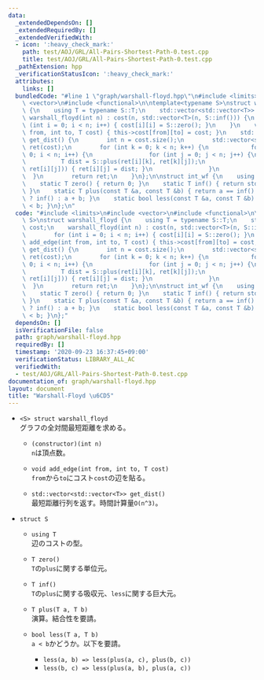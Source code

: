 ```yaml
---
data:
  _extendedDependsOn: []
  _extendedRequiredBy: []
  _extendedVerifiedWith:
  - icon: ':heavy_check_mark:'
    path: test/AOJ/GRL/All-Pairs-Shortest-Path-0.test.cpp
    title: test/AOJ/GRL/All-Pairs-Shortest-Path-0.test.cpp
  _pathExtension: hpp
  _verificationStatusIcon: ':heavy_check_mark:'
  attributes:
    links: []
  bundledCode: "#line 1 \"graph/warshall-floyd.hpp\"\n#include <limits>\n#include\
    \ <vector>\n#include <functional>\n\ntemplate<typename S>\nstruct warshall_floyd\
    \ {\n    using T = typename S::T;\n    std::vector<std::vector<T>> cost;\n   \
    \ warshall_floyd(int n) : cost(n, std::vector<T>(n, S::inf())) {\n        for\
    \ (int i = 0; i < n; i++) { cost[i][i] = S::zero(); }\n    }\n    void add_edge(int\
    \ from, int to, T cost) { this->cost[from][to] = cost; }\n    std::vector<std::vector<T>>\
    \ get_dist() {\n        int n = cost.size();\n        std::vector<std::vector<T>>\
    \ ret(cost);\n        for (int k = 0; k < n; k++) {\n            for (int i =\
    \ 0; i < n; i++) {\n                for (int j = 0; j < n; j++) {\n          \
    \          T dist = S::plus(ret[i][k], ret[k][j]);\n                    if (S::less(dist,\
    \ ret[i][j])) { ret[i][j] = dist; }\n                }\n            }\n      \
    \  }\n        return ret;\n    }\n};\n\nstruct int_wf {\n    using T = int;\n\
    \    static T zero() { return 0; }\n    static T inf() { return std::numeric_limits<T>::max();\
    \ }\n    static T plus(const T &a, const T &b) { return a == inf() || b == inf()\
    \ ? inf() : a + b; }\n    static bool less(const T &a, const T &b) { return a\
    \ < b; }\n};\n"
  code: "#include <limits>\n#include <vector>\n#include <functional>\n\ntemplate<typename\
    \ S>\nstruct warshall_floyd {\n    using T = typename S::T;\n    std::vector<std::vector<T>>\
    \ cost;\n    warshall_floyd(int n) : cost(n, std::vector<T>(n, S::inf())) {\n\
    \        for (int i = 0; i < n; i++) { cost[i][i] = S::zero(); }\n    }\n    void\
    \ add_edge(int from, int to, T cost) { this->cost[from][to] = cost; }\n    std::vector<std::vector<T>>\
    \ get_dist() {\n        int n = cost.size();\n        std::vector<std::vector<T>>\
    \ ret(cost);\n        for (int k = 0; k < n; k++) {\n            for (int i =\
    \ 0; i < n; i++) {\n                for (int j = 0; j < n; j++) {\n          \
    \          T dist = S::plus(ret[i][k], ret[k][j]);\n                    if (S::less(dist,\
    \ ret[i][j])) { ret[i][j] = dist; }\n                }\n            }\n      \
    \  }\n        return ret;\n    }\n};\n\nstruct int_wf {\n    using T = int;\n\
    \    static T zero() { return 0; }\n    static T inf() { return std::numeric_limits<T>::max();\
    \ }\n    static T plus(const T &a, const T &b) { return a == inf() || b == inf()\
    \ ? inf() : a + b; }\n    static bool less(const T &a, const T &b) { return a\
    \ < b; }\n};"
  dependsOn: []
  isVerificationFile: false
  path: graph/warshall-floyd.hpp
  requiredBy: []
  timestamp: '2020-09-23 16:37:45+09:00'
  verificationStatus: LIBRARY_ALL_AC
  verifiedWith:
  - test/AOJ/GRL/All-Pairs-Shortest-Path-0.test.cpp
documentation_of: graph/warshall-floyd.hpp
layout: document
title: "Warshall-Floyd \u6CD5"
---
```


- `<S> struct warshall_floyd`  
  グラフの全対間最短距離を求める。

  - `(constructor)(int n)`  
    `n`は頂点数。

  - `void add_edge(int from, int to, T cost)`  
    `from`から`to`にコスト`cost`の辺を貼る。

  - `std::vector<std::vector<T>> get_dist()`  
    最短距離行列を返す。時間計算量`O(n^3)`。

- `struct S`
  - `using T`  
    辺のコストの型。

  - `T zero()`  
    `T`の`plus`に関する単位元。

  - `T inf()`  
    `T`の`plus`に関する吸収元、`less`に関する巨大元。

  - `T plus(T a, T b)`  
    演算。結合性を要請。

  - `bool less(T a, T b)`  
    `a < b`かどうか。以下を要請。
    - `less(a, b) => less(plus(a, c), plus(b, c))`
    - `less(b, c) => less(plus(a, b), plus(a, c))`